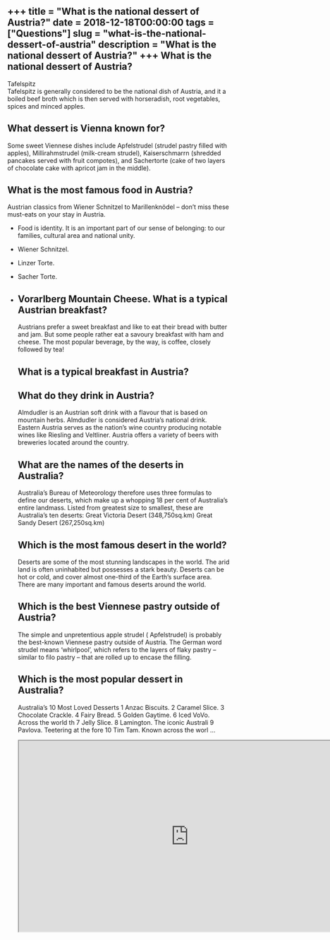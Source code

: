 +++
title = "What is the national dessert of Austria?"
date = 2018-12-18T00:00:00
tags = ["Questions"]
slug = "what-is-the-national-dessert-of-austria"
description = "What is the national dessert of Austria?"
+++
What is the national dessert of Austria?
----------------------------------------

Tafelspitz  
Tafelspitz is generally considered to be the national dish of Austria, and it a boiled beef broth which is then served with horseradish, root vegetables, spices and minced apples.

What dessert is Vienna known for?
---------------------------------

Some sweet Viennese dishes include Apfelstrudel (strudel pastry filled with apples), Millirahmstrudel (milk-cream strudel), Kaiserschmarrn (shredded pancakes served with fruit compotes), and Sachertorte (cake of two layers of chocolate cake with apricot jam in the middle).

What is the most famous food in Austria?
----------------------------------------

Austrian classics from Wiener Schnitzel to Marillenknödel – don’t miss these must-eats on your stay in Austria.

- Food is identity. It is an important part of our sense of belonging: to our families, cultural area and national unity.
- Wiener Schnitzel.
- Linzer Torte.
- Sacher Torte.
- Vorarlberg Mountain Cheese. What is a typical Austrian breakfast?
    -------------------------------------
    
    Austrians prefer a sweet breakfast and like to eat their bread with butter and jam. But some people rather eat a savoury breakfast with ham and cheese. The most popular beverage, by the way, is coffee, closely followed by tea!
    
    What is a typical breakfast in Austria?
    ---------------------------------------
    
    What do they drink in Austria?
    ------------------------------
    
    Almdudler is an Austrian soft drink with a flavour that is based on mountain herbs. Almdudler is considered Austria’s national drink. Eastern Austria serves as the nation’s wine country producing notable wines like Riesling and Veltliner. Austria offers a variety of beers with breweries located around the country.
    
    What are the names of the deserts in Australia?
    -----------------------------------------------
    
    Australia’s Bureau of Meteorology therefore uses three formulas to define our deserts, which make up a whopping 18 per cent of Australia’s entire landmass. Listed from greatest size to smallest, these are Australia’s ten deserts: Great Victoria Desert (348,750sq.km) Great Sandy Desert (267,250sq.km)
    
    Which is the most famous desert in the world?
    ---------------------------------------------
    
    Deserts are some of the most stunning landscapes in the world. The arid land is often uninhabited but possesses a stark beauty. Deserts can be hot or cold, and cover almost one-third of the Earth’s surface area. There are many important and famous deserts around the world.
    
    Which is the best Viennese pastry outside of Austria?
    -----------------------------------------------------
    
    The simple and unpretentious apple strudel ( Apfelstrudel) is probably the best-known Viennese pastry outside of Austria. The German word strudel means ‘whirlpool’, which refers to the layers of flaky pastry – similar to filo pastry – that are rolled up to encase the filling.
    
    Which is the most popular dessert in Australia?
    -----------------------------------------------
    
    Australia’s 10 Most Loved Desserts 1 Anzac Biscuits. 2 Caramel Slice. 3 Chocolate Crackle. 4 Fairy Bread. 5 Golden Gaytime. 6 Iced VoVo. Across the world th 7 Jelly Slice. 8 Lamington. The iconic Australi 9 Pavlova. Teetering at the fore 10 Tim Tam. Known across the worl …
    
    <iframe allow="accelerometer; autoplay; clipboard-write; encrypted-media; gyroscope; picture-in-picture" allowfullscreen="" class="__youtube_prefs__  epyt-is-override  no-lazyload" data-no-lazy="1" data-origheight="433" data-origwidth="770" data-skipgform_ajax_framebjll="" height="433" id="_ytid_95870" loading="lazy" src="https://www.youtube.com/embed/tDUQQTLIjf8?enablejsapi=1&autoplay=0&cc_load_policy=0&cc_lang_pref=&iv_load_policy=1&loop=0&modestbranding=0&rel=1&fs=1&playsinline=0&autohide=2&theme=dark&color=red&controls=1&" title="YouTube player" width="770"></iframe>